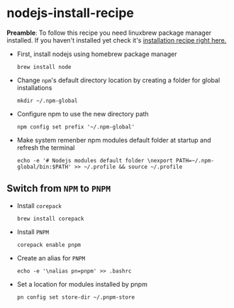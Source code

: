 # nodejs-install-recipe

<b>Preamble</b>: To follow this recipe you need linuxbrew package manager installed. If you haven't installed yet check it's [installation recipe right here.](./linuxbrew-install.md)

- First, install nodejs using homebrew package manager

      brew install node
      
- Change <code>npm</code>'s default directory location by creating a folder for global installations

      mkdir ~/.npm-global
      
- Configure npm to use the new directory path

      npm config set prefix '~/.npm-global'
     
- Make system remenber npm modules default folder at startup and refresh the terminal

      echo -e '# Nodejs modules default folder \nexport PATH=~/.npm-global/bin:$PATH' >> ~/.profile && source ~/.profile

## Switch from <code>NPM</code> to <code>PNPM</code>

- Install <code>corepack</code>

      brew install corepack

- Install <code>PNPM</code>

      corepack enable pnpm

- Create an alias for <code>PNPM</code>

      echo -e '\nalias pn=pnpm' >> .bashrc

- Set a location for modules installed by pnpm

      pn config set store-dir ~/.pnpm-store
  

